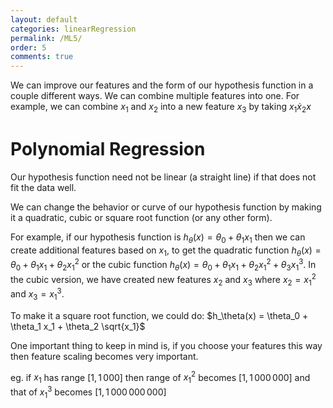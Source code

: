 ```yaml
---
layout: default
categories: linearRegression
permalink: /ML5/
order: 5
comments: true
---
```


We can improve our features and the form of our hypothesis function in a couple different ways. We can combine multiple features into one. For example, we can combine $x_1$ and $x_2$ into a new feature $x_3$ by taking $x_1 \dot x_2x$

# Polynomial Regression
Our hypothesis function need not be linear (a straight line) if that does not fit the data well.

We can change the behavior or curve of our hypothesis function by making it a quadratic, cubic or square root function (or any other form).

For example, if our hypothesis function is $h_\theta(x) = \theta_0 + \theta_1 x_1$ then we can create additional features based on $x_1$, to get the quadratic function $h_\theta(x) = \theta_0 + \theta_1 x_1 + \theta_2 x_1^2$ or the cubic function $h_\theta(x) = \theta_0 + \theta_1 x_1 + \theta_2 x_1^2 + \theta_3 x_1^3$. In the cubic version, we have created new features $x_2$ and $x_3$ where $x_2 = x_1^2$ and $x_3 = x_1^3$. 

To make it a square root function, we could do: $h_\theta(x) = \theta_0 + \theta_1 x_1 + \theta_2 \sqrt{x_1}$

One important thing to keep in mind is, if you choose your features this way then feature scaling becomes very important.

eg. if $x_1$ has range $[1, 1\,000]$ then range of $x_1^2$ becomes $[1, 1\,000\,000]$ and that of $x_1^3$ becomes $[1, 1\,000\,000\,000]$
